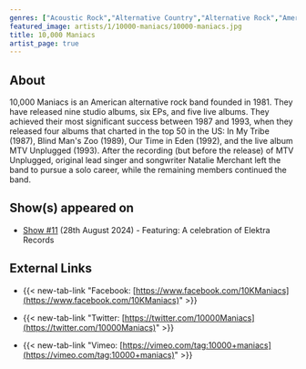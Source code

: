 ```yaml
---
genres: ["Acoustic Rock","Alternative Country","Alternative Rock","Americana","Folk Pop","Indie Pop","Indie Rock","Pop Rock","Jangle Pop"]
featured_image: artists/1/10000-maniacs/10000-maniacs.jpg
title: 10,000 Maniacs
artist_page: true
---
```

## About

10,000 Maniacs is an American alternative rock band founded in 1981. They have released nine studio albums, six EPs, and five live albums. They achieved their most significant success between 1987 and 1993, when they released four albums that charted in the top 50 in the US: In My Tribe (1987), Blind Man's Zoo (1989), Our Time in Eden (1992), and the live album MTV Unplugged (1993). After the recording (but before the release) of MTV Unplugged, original lead singer and songwriter Natalie Merchant left the band to pursue a solo career, while the remaining members continued the band.



## Show(s) appeared on

- [Show #11](/shows/featuring-a-celebration-of-elektra-records/) (28th August 2024) - Featuring: A celebration of Elektra Records

## External Links

- {{< new-tab-link "Facebook: [https://www.facebook.com/10KManiacs](https://www.facebook.com/10KManiacs)" >}}


- {{< new-tab-link "Twitter: [https://twitter.com/10000Maniacs](https://twitter.com/10000Maniacs)" >}}

- {{< new-tab-link "Vimeo: [https://vimeo.com/tag:10000+maniacs](https://vimeo.com/tag:10000+maniacs)" >}}

